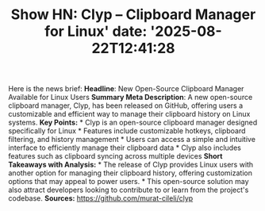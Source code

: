 ﻿---
title: "Show HN: Clyp – Clipboard Manager for Linux'
date: '2025-08-22T12:41:28"
category: "Markets"
summary: ""
slug: "show hn clyp  clipboard manager for linux"
source_urls:
  - "https://github.com/murat-cileli/clyp"
seo:
  title: "Show HN: Clyp – Clipboard Manager for Linux | Hash n Hedge'
  description: '"
  keywords: ["news", "markets", "brief"]
---
Here is the news brief:  **Headline**: New Open-Source Clipboard Manager Available for Linux Users  **Summary Meta Description**: A new open-source clipboard manager, Clyp, has been released on GitHub, offering users a customizable and efficient way to manage their clipboard history on Linux systems.  **Key Points:**  * Clyp is an open-source clipboard manager designed specifically for Linux * Features include customizable hotkeys, clipboard filtering, and history management * Users can access a simple and intuitive interface to efficiently manage their clipboard data * Clyp also includes features such as clipboard syncing across multiple devices  **Short Takeaways with Analysis:**  * The release of Clyp provides Linux users with another option for managing their clipboard history, offering customization options that may appeal to power users. * This open-source solution may also attract developers looking to contribute to or learn from the project's codebase.  **Sources:**  https://github.com/murat-cileli/clyp 

